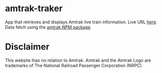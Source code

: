 # amtrak-traker

App that retrieves and displays Amtrak live train information. Live URL [here](https://main--brilliant-hamster-1aabb5.netlify.app/). Data fetch using the [amtrak NPM package](https://www.npmjs.com/package/amtrak).

# Disclaimer

This website ihas no relation to Amtrak. Amtrak and the Amtrak Logo are trademarks of The National Railroad
Passenger Corporation (NRPC).
